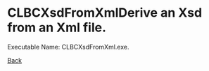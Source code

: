 
# CLBCXsdFromXmlDerive an Xsd from an Xml file.
          
Executable Name: CLBCXsdFromXml.exe.

<a href="/codee42/CODEiverse-OST/README.md">Back</a>